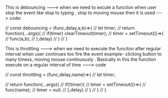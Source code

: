 This is debouncing
---> when we need to excute a function when user stop the event like stop to typing , stop to moving mouse then it is used
---> code:

// const debouncing = (func,delay,a,b)=>{
//     let timer;
//     return function(...args){
//         if(timer) clearTimeout(timer);
//         timer = setTimeout(()=>{
//             func(a,b);
//         },delay)
//     }
// }

This is throttling 
---> when we need to execute the funciton after regular interval when user continues too fire the event example- clicking button to many timess,
moving mouse continuously . Basically in this the function execute on a regular interval of time
---> code

// const throttling  = (func,delay,name)=>{
//     let timer;

//     return function(...args){
//         if(!timer){
//             timer = setTimeout(()=>{
//                 func(name);
//                 timer = null;
//             },delay)
//         }
//     }
// }


